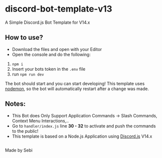 # discord-bot-template-v13
A Simple Discord.js Bot Template for V14.x

## How to use?

- Download the files and open with your Editor
- Open the console and do the following:

1. ```npm i```
2. Insert your bots token in the ``.env`` file
3. run ```npm run dev```

The bot should start and you can start developing!
This template uses [nodemon](https://www.npmjs.com/package/nodemon), so the bot will automatically restart after a change was made.

## Notes:

- This Bot does Only Support Application Commands -> Slash Commands, Context Menu Interactions,..
- Go to ``handler/index.js`` line **30 - 32** to activate and push the commands to the public!
- This template is based on a Node.js Application using [Discord.js](https://discord.js.org/) V14.x

##

Made by Sebi
